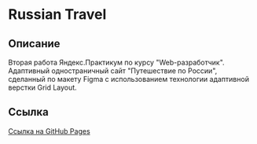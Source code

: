 # Russian Travel
## Описание
Вторая работа Яндекс.Практикум по курсу "Web-разработчик".
Адаптивный одностраничный сайт "Путешествие по России", сделанный по макету Figma с использованием технологии адаптивной верстки Grid Layout.

## Ссылка
[Ссылка на GitHub Pages](https://alexxxrnd.github.io/russian-travel/)